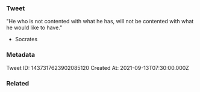 ### Tweet
"He who is not contented with what he has, will not be contented with what he would like to have."

- Socrates

### Metadata
Tweet ID: 1437317623902085120
Created At: 2021-09-13T07:30:00.000Z

### Related

